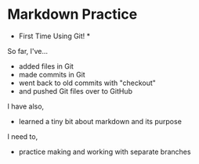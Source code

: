# Markdown Practice
* First Time Using Git! *

So far, I've...

- added files in Git
- made commits in Git
- went back to old commits with "checkout"
- and pushed Git files over to GitHub

I have also,

+ learned a tiny bit about markdown and its purpose

I need to,

* practice making and working with separate branches 